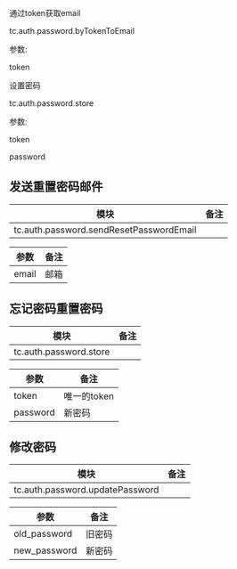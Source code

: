 通过token获取email

tc.auth.password.byTokenToEmail

参数:

token



设置密码

tc.auth.password.store

参数:

token

password



## 发送重置密码邮件


| 模块                                    | 备注 |
| --------------------------------------- | ---- |
| tc.auth.password.sendResetPasswordEmail |      |

| 参数                                    | 备注 |
| --------------------------------------- | ---- |
| email | 邮箱 |


## 忘记密码重置密码


| 模块                                    | 备注 |
| --------------------------------------- | ---- |
| tc.auth.password.store |      |

| 参数                                    | 备注 |
| --------------------------------------- | ---- |
| token | 唯一的token |
| password | 新密码 |



## 修改密码


| 模块                                    | 备注 |
| --------------------------------------- | ---- |
| tc.auth.password.updatePassword |      |

| 参数                                    | 备注 |
| --------------------------------------- | ---- |
| old_password | 旧密码 |
| new_password | 新密码 |
